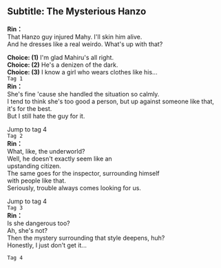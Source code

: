 # 

  
## Subtitle: The Mysterious Hanzo
  
**Rin：**  
That Hanzo guy injured Mahy. I'll skin him alive.  
And he dresses like a real weirdo. What's up with that?  
  
**Choice: (1)**  I'm glad Mahiru's all right.  
**Choice: (2)**  He's a denizen of the dark.  
**Choice: (3)**  I know a girl who wears clothes like his...  
`Tag 1`  
**Rin：**  
She's fine 'cause she handled the situation so calmly.  
I tend to think she's too good a person, but up against someone like that,  
it's for the best.  
But I still hate the guy for it.  
  
Jump to tag 4  
`Tag 2`  
**Rin：**  
What, like, the underworld?  
Well, he doesn't exactly seem like an  
upstanding citizen.  
The same goes for the inspector, surrounding himself  
with people like that.  
Seriously, trouble always comes looking for us.  
  
Jump to tag 4  
`Tag 3`  
**Rin：**  
Is she dangerous too?  
Ah, she's not?  
Then the mystery surrounding that style deepens, huh?  
Honestly, I just don't get it...  
  
`Tag 4`  
